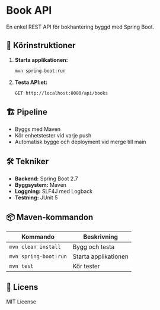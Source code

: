 # Book API

En enkel REST API för bokhantering byggd med Spring Boot.

## 🚀 Körinstruktioner

1. **Starta applikationen:**
   ```bash
   mvn spring-boot:run
   ```

2. **Testa API:et:**
   ```
   GET http://localhost:8080/api/books
   ```

## 🏗️ Pipeline

- Byggs med Maven
- Kör enhetstester vid varje push
- Automatisk bygge och deployment vid merge till main

## 🛠️ Tekniker

- **Backend:** Spring Boot 2.7
- **Byggsystem:** Maven
- **Loggning:** SLF4J med Logback
- **Testning:** JUnit 5

## 📦 Maven-kommandon

| Kommando | Beskrivning |
|----------|-------------|
| `mvn clean install` | Bygg och testa |
| `mvn spring-boot:run` | Starta applikationen |
| `mvn test` | Kör tester |

## 📝 Licens

MIT License
